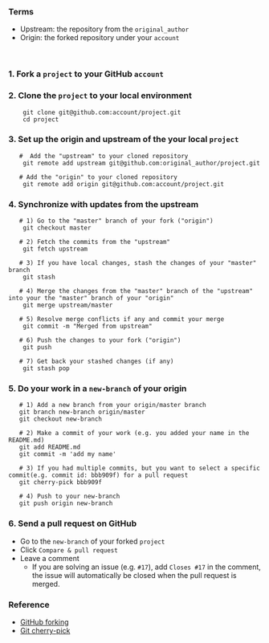 <br>

### Terms
  * Upstream: the repository from the ```original_author```
  * Origin: the forked repository under your ```account```
<br>

### 1. Fork a ```project``` to your GitHub ```account```
### 2. Clone the ```project``` to your local environment
```
    git clone git@github.com:account/project.git
    cd project
```
### 3. Set up the origin and upstream of the your local ```project```
```  
   #  Add the "upstream" to your cloned repository
    git remote add upstream git@github.com:original_author/project.git

   # Add the "origin" to your cloned repository
    git remote add origin git@github.com:account/project.git
```

### 4. Synchronize with updates from the upstream
```
   # 1) Go to the "master" branch of your fork ("origin")
    git checkout master

   # 2) Fetch the commits from the "upstream"
    git fetch upstream

   # 3) If you have local changes, stash the changes of your "master" branch
    git stash

   # 4) Merge the changes from the "master" branch of the "upstream" into your the "master" branch of your "origin"
    git merge upstream/master

   # 5) Resolve merge conflicts if any and commit your merge
    git commit -m "Merged from upstream"

   # 6) Push the changes to your fork ("origin")
    git push

   # 7) Get back your stashed changes (if any)
    git stash pop
```
### 5. Do your work in a ```new-branch``` of your origin
```
   # 1) Add a new branch from your origin/master branch
   git branch new-branch origin/master
   git checkout new-branch

   # 2) Make a commit of your work (e.g. you added your name in the README.md)
   git add README.md
   git commit -m 'add my name'

   # 3) If you had multiple commits, but you want to select a specific commit(e.g. commit id: bbb909f) for a pull request
   git cherry-pick bbb909f

   # 4) Push to your new-branch
   git push origin new-branch
```

### 6. Send a pull request on GitHub
 * Go to the ```new-branch``` of your forked ```project```
 * Click ```Compare & pull request```
 * Leave a comment
   * If you are solving an issue (e.g. ```#17```), add ```Closes #17``` in the comment, the issue will automatically be closed when the pull request is merged.


### Reference
* [GitHub forking](https://gist.github.com/Chaser324/ce0505fbed06b947d962)  
* [Git cherry-pick](https://git-scm.com/docs/git-cherry-pick)
